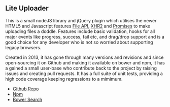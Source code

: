 ## Lite Uploader

This is a small nodeJS library and jQuery plugin which utilises the newer HTML5 and Javascript features [File API](http://www.html5rocks.com/en/tutorials/file/dndfiles), [XHR2](http://www.html5rocks.com/en/tutorials/file/xhr2) and [Promises](https://developer.mozilla.org/en/docs/Web/JavaScript/Reference/Global_Objects/Promise) to make uploading files a doddle. Features include basic validation, hooks for all major events like progress, success, fail etc, and drag/drop support and is a good choice for any developer who is not so worried about supporting legacy browsers.

Created in 2013, it has gone through many versions and revisions and since open-sourcing it on Github and making it available on bower and npm, it has a gained a small user-base who contribute back to the project by raising issues and creating pull requests. It has a full suite of unit tests, providing a high code coverage keeping regressions to a mimimum.

* [Github Repo](https://github.com/burt202/lite-uploader)
* [Npm](https://www.npmjs.com/package/lite-uploader)
* [Bower Search](http://bower.io/search/?q=lite-uploader)
